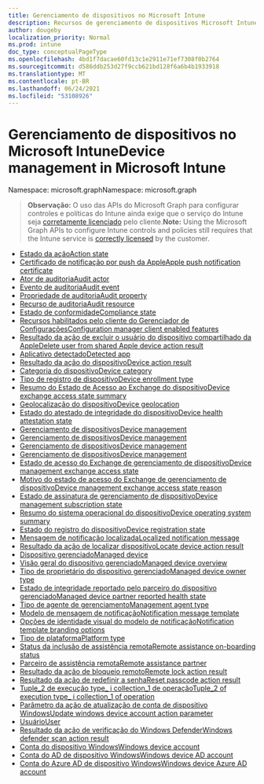 ```yaml
---
title: Gerenciamento de dispositivos no Microsoft Intune
description: Recursos de gerenciamento de dispositivos Microsoft Intune
author: dougeby
localization_priority: Normal
ms.prod: intune
doc_type: conceptualPageType
ms.openlocfilehash: 4bd1f7dacae60fd13c1e2911e71ef7308f0b2764
ms.sourcegitcommit: d586ddb253d27f9ccb621bd128f6a6b4b1933918
ms.translationtype: MT
ms.contentlocale: pt-BR
ms.lasthandoff: 06/24/2021
ms.locfileid: "53108926"
---
```

# <a name="device-management-in-microsoft-intune"></a><span data-ttu-id="e4f70-103">Gerenciamento de dispositivos no Microsoft Intune</span><span class="sxs-lookup"><span data-stu-id="e4f70-103">Device management in Microsoft Intune</span></span>

<span data-ttu-id="e4f70-104">Namespace: microsoft.graph</span><span class="sxs-lookup"><span data-stu-id="e4f70-104">Namespace: microsoft.graph</span></span>

> <span data-ttu-id="e4f70-105">**Observação:** O uso das APIs do Microsoft Graph para configurar controles e políticas do Intune ainda exige que o serviço do Intune seja [corretamente licenciado](https://www.microsoft.com/en-us/cloud-platform/microsoft-intune-pricing) pelo cliente.</span><span class="sxs-lookup"><span data-stu-id="e4f70-105">**Note:** Using the Microsoft Graph APIs to configure Intune controls and policies still requires that the Intune service is [correctly licensed](https://www.microsoft.com/en-us/cloud-platform/microsoft-intune-pricing) by the customer.</span></span>

- [<span data-ttu-id="e4f70-106">Estado da ação</span><span class="sxs-lookup"><span data-stu-id="e4f70-106">Action state</span></span>](intune-devices-actionstate.md)
- [<span data-ttu-id="e4f70-107">Certificado de notificação por push da Apple</span><span class="sxs-lookup"><span data-stu-id="e4f70-107">Apple push notification certificate</span></span>](intune-devices-applepushnotificationcertificate.md)
- [<span data-ttu-id="e4f70-108">Ator de auditoria</span><span class="sxs-lookup"><span data-stu-id="e4f70-108">Audit actor</span></span>](intune-auditing-auditactor.md)
- [<span data-ttu-id="e4f70-109">Evento de auditoria</span><span class="sxs-lookup"><span data-stu-id="e4f70-109">Audit event</span></span>](intune-auditing-auditevent.md)
- [<span data-ttu-id="e4f70-110">Propriedade de auditoria</span><span class="sxs-lookup"><span data-stu-id="e4f70-110">Audit property</span></span>](intune-auditing-auditproperty.md)
- [<span data-ttu-id="e4f70-111">Recurso de auditoria</span><span class="sxs-lookup"><span data-stu-id="e4f70-111">Audit resource</span></span>](intune-auditing-auditresource.md)
- [<span data-ttu-id="e4f70-112">Estado de conformidade</span><span class="sxs-lookup"><span data-stu-id="e4f70-112">Compliance state</span></span>](intune-devices-compliancestate.md)
- [<span data-ttu-id="e4f70-113">Recursos habilitados pelo cliente do Gerenciador de Configurações</span><span class="sxs-lookup"><span data-stu-id="e4f70-113">Configuration manager client enabled features</span></span>](intune-devices-configurationmanagerclientenabledfeatures.md)
- [<span data-ttu-id="e4f70-114">Resultado da ação de excluir o usuário do dispositivo compartilhado da Apple</span><span class="sxs-lookup"><span data-stu-id="e4f70-114">Delete user from shared Apple device action result</span></span>](intune-devices-deleteuserfromsharedappledeviceactionresult.md)
- [<span data-ttu-id="e4f70-115">Aplicativo detectado</span><span class="sxs-lookup"><span data-stu-id="e4f70-115">Detected app</span></span>](intune-devices-detectedapp.md)
- [<span data-ttu-id="e4f70-116">Resultado da ação do dispositivo</span><span class="sxs-lookup"><span data-stu-id="e4f70-116">Device action result</span></span>](intune-devices-deviceactionresult.md)
- [<span data-ttu-id="e4f70-117">Categoria do dispositivo</span><span class="sxs-lookup"><span data-stu-id="e4f70-117">Device category</span></span>](intune-devices-devicecategory.md)
- [<span data-ttu-id="e4f70-118">Tipo de registro de dispositivo</span><span class="sxs-lookup"><span data-stu-id="e4f70-118">Device enrollment type</span></span>](intune-devices-deviceenrollmenttype.md)
- [<span data-ttu-id="e4f70-119">Resumo do Estado de Acesso ao Exchange do dispositivo</span><span class="sxs-lookup"><span data-stu-id="e4f70-119">Device exchange access state summary</span></span>](intune-devices-deviceexchangeaccessstatesummary.md)
- [<span data-ttu-id="e4f70-120">Geolocalização do dispositivo</span><span class="sxs-lookup"><span data-stu-id="e4f70-120">Device geolocation</span></span>](intune-devices-devicegeolocation.md)
- [<span data-ttu-id="e4f70-121">Estado do atestado de integridade do dispositivo</span><span class="sxs-lookup"><span data-stu-id="e4f70-121">Device health attestation state</span></span>](intune-devices-devicehealthattestationstate.md)
- [<span data-ttu-id="e4f70-122">Gerenciamento de dispositivos</span><span class="sxs-lookup"><span data-stu-id="e4f70-122">Device management</span></span>](intune-auditing-devicemanagement.md)
- [<span data-ttu-id="e4f70-123">Gerenciamento de dispositivos</span><span class="sxs-lookup"><span data-stu-id="e4f70-123">Device management</span></span>](intune-auditing-devicemanagement.md)
- [<span data-ttu-id="e4f70-124">Gerenciamento de dispositivos</span><span class="sxs-lookup"><span data-stu-id="e4f70-124">Device management</span></span>](intune-auditing-devicemanagement.md)
- [<span data-ttu-id="e4f70-125">Gerenciamento de dispositivos</span><span class="sxs-lookup"><span data-stu-id="e4f70-125">Device management</span></span>](intune-auditing-devicemanagement.md)
- [<span data-ttu-id="e4f70-126">Estado de acesso do Exchange de gerenciamento de dispositivo</span><span class="sxs-lookup"><span data-stu-id="e4f70-126">Device management exchange access state</span></span>](intune-devices-devicemanagementexchangeaccessstate.md)
- [<span data-ttu-id="e4f70-127">Motivo do estado de acesso do Exchange de gerenciamento de dispositivo</span><span class="sxs-lookup"><span data-stu-id="e4f70-127">Device management exchange access state reason</span></span>](intune-devices-devicemanagementexchangeaccessstatereason.md)
- [<span data-ttu-id="e4f70-128">Estado de assinatura de gerenciamento de dispositivo</span><span class="sxs-lookup"><span data-stu-id="e4f70-128">Device management subscription state</span></span>](intune-devices-devicemanagementsubscriptionstate.md)
- [<span data-ttu-id="e4f70-129">Resumo do sistema operacional do dispositivo</span><span class="sxs-lookup"><span data-stu-id="e4f70-129">Device operating system summary</span></span>](intune-devices-deviceoperatingsystemsummary.md)
- [<span data-ttu-id="e4f70-130">Estado do registro do dispositivo</span><span class="sxs-lookup"><span data-stu-id="e4f70-130">Device registration state</span></span>](intune-devices-deviceregistrationstate.md)
- [<span data-ttu-id="e4f70-131">Mensagem de notificação localizada</span><span class="sxs-lookup"><span data-stu-id="e4f70-131">Localized notification message</span></span>](intune-notification-localizednotificationmessage.md)
- [<span data-ttu-id="e4f70-132">Resultado da ação de localizar dispositivo</span><span class="sxs-lookup"><span data-stu-id="e4f70-132">Locate device action result</span></span>](intune-devices-locatedeviceactionresult.md)
- [<span data-ttu-id="e4f70-133">Dispositivo gerenciado</span><span class="sxs-lookup"><span data-stu-id="e4f70-133">Managed device</span></span>](intune-devices-manageddevice.md)
- [<span data-ttu-id="e4f70-134">Visão geral do dispositivo gerenciado</span><span class="sxs-lookup"><span data-stu-id="e4f70-134">Managed device overview</span></span>](intune-devices-manageddeviceoverview.md)
- [<span data-ttu-id="e4f70-135">Tipo de proprietário do dispositivo gerenciado</span><span class="sxs-lookup"><span data-stu-id="e4f70-135">Managed device owner type</span></span>](intune-devices-manageddeviceownertype.md)
- [<span data-ttu-id="e4f70-136">Estado de integridade reportado pelo parceiro do dispositivo gerenciado</span><span class="sxs-lookup"><span data-stu-id="e4f70-136">Managed device partner reported health state</span></span>](intune-devices-manageddevicepartnerreportedhealthstate.md)
- [<span data-ttu-id="e4f70-137">Tipo de agente de gerenciamento</span><span class="sxs-lookup"><span data-stu-id="e4f70-137">Management agent type</span></span>](intune-devices-managementagenttype.md)
- [<span data-ttu-id="e4f70-138">Modelo de mensagem de notificação</span><span class="sxs-lookup"><span data-stu-id="e4f70-138">Notification message template</span></span>](intune-notification-notificationmessagetemplate.md)
- [<span data-ttu-id="e4f70-139">Opções de identidade visual do modelo de notificação</span><span class="sxs-lookup"><span data-stu-id="e4f70-139">Notification template branding options</span></span>](intune-notification-notificationtemplatebrandingoptions.md)
- [<span data-ttu-id="e4f70-140">Tipo de plataforma</span><span class="sxs-lookup"><span data-stu-id="e4f70-140">Platform type</span></span>](intune-esim-platformtype.md)
- [<span data-ttu-id="e4f70-141">Status da inclusão de assistência remota</span><span class="sxs-lookup"><span data-stu-id="e4f70-141">Remote assistance on-boarding status</span></span>](intune-remoteassistance-remoteassistanceonboardingstatus.md)
- [<span data-ttu-id="e4f70-142">Parceiro de assistência remota</span><span class="sxs-lookup"><span data-stu-id="e4f70-142">Remote assistance partner</span></span>](intune-remoteassistance-remoteassistancepartner.md)
- [<span data-ttu-id="e4f70-143">Resultado da ação de bloqueio remoto</span><span class="sxs-lookup"><span data-stu-id="e4f70-143">Remote lock action result</span></span>](intune-devices-remotelockactionresult.md)
- [<span data-ttu-id="e4f70-144">Resultado da ação de redefinir a senha</span><span class="sxs-lookup"><span data-stu-id="e4f70-144">Reset passcode action result</span></span>](intune-devices-resetpasscodeactionresult.md)
- [<span data-ttu-id="e4f70-145">Tuple_2 de execução type_ i collection_1 de operação</span><span class="sxs-lookup"><span data-stu-id="e4f70-145">Tuple_2 of execution type_ i collection_1 of operation</span></span>](intune-esim-tuple_2ofexecutiontype_icollection_1ofoperation.md)
- [<span data-ttu-id="e4f70-146">Parâmetro da ação de atualização de conta de dispositivo Windows</span><span class="sxs-lookup"><span data-stu-id="e4f70-146">Update windows device account action parameter</span></span>](intune-devices-updatewindowsdeviceaccountactionparameter.md)
- [<span data-ttu-id="e4f70-147">Usuário</span><span class="sxs-lookup"><span data-stu-id="e4f70-147">User</span></span>](intune-devices-user.md)
- [<span data-ttu-id="e4f70-148">Resultado da ação de verificação do Windows Defender</span><span class="sxs-lookup"><span data-stu-id="e4f70-148">Windows defender scan action result</span></span>](intune-devices-windowsdefenderscanactionresult.md)
- [<span data-ttu-id="e4f70-149">Conta do dispositivo Windows</span><span class="sxs-lookup"><span data-stu-id="e4f70-149">Windows device account</span></span>](intune-devices-windowsdeviceaccount.md)
- [<span data-ttu-id="e4f70-150">Conta do AD de dispositivo Windows</span><span class="sxs-lookup"><span data-stu-id="e4f70-150">Windows device AD account</span></span>](intune-devices-windowsdeviceadaccount.md)
- [<span data-ttu-id="e4f70-151">Conta do Azure AD de dispositivo Windows</span><span class="sxs-lookup"><span data-stu-id="e4f70-151">Windows device Azure AD account</span></span>](intune-devices-windowsdeviceazureadaccount.md)